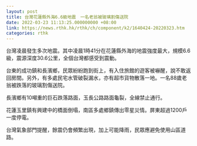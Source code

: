 ```yaml
---
layout: post
title: 台灣花蓮縣外海6.6級地震　一名老翁被玻璃割傷送院
date: 2022-03-23 11:13:25.000000000 +08:00
link: https://news.rthk.hk/rthk/ch/component/k2/1640424-20220323.htm
categories: rthk
---
```


台灣凌晨發生多次地震。其中凌晨1時41分在花蓮縣外海的地震強度最大，規模6.6級，震源深度30.6公里，全個台灣都感受到震動。

台東的成功鎮和長濱鄉，民眾紛紛跑到街上，有入住旅館的遊客被嚇醒，說不敢返回房間。另外，有多處民宅水管破裂漏水，亦有超市貨物散落一地。一名88歲老翁被跌落的玻璃割傷送院。

長濱鄉有10噸重的巨石跌落路面，玉長公路路面龜裂，全線禁止通行。

花蓮玉里鎮有興建中的橋面倒塌，南區多處鄉鎮傳出零星災情。屏東超過1200戶一度停電。

台灣氣象部門提醒，餘震仍會頻繁出現，加上可能降雨，民眾應避免使用山區道路。
